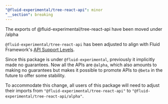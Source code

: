 ```yaml
---
"@fluid-experimental/tree-react-api": minor
"__section": breaking
---
```

The exports of @fluid-experimental/tree-react-api have been moved under /alpha

`@fluid-experimental/tree-react-api` has been adjusted to align with Fluid Framework's [API Support Levels](https://fluidframework.com/docs/build/releases-and-apitags/#api-support-levels).

Since this package is under `@fluid-experimental`, previously it implicitly made no guarantees.
Now all the APIs are `@alpha`, which also amounts to making no guarantees but makes it possible to promote APIs to `@beta` in the future to offer some stability.

To accommodate this change, all users of this package will need to adjust their imports from `"@fluid-experimental/tree-react-api"` to `"@fluid-experimental/tree-react-api/alpha"`.
